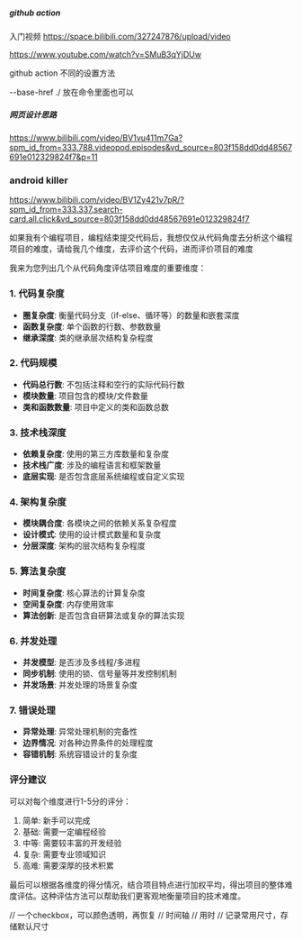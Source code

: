 ##### github action

入门视频 https://space.bilibili.com/327247876/upload/video

https://www.youtube.com/watch?v=SMuB3qYjDUw

github action 不同的设置方法

--base-href ./ 
放在命令里面也可以


##### 网页设计思路
https://www.bilibili.com/video/BV1vu411m7Ga?spm_id_from=333.788.videopod.episodes&vd_source=803f158dd0dd48567691e012329824f7&p=11

### android killer
https://www.bilibili.com/video/BV1Zy421v7pR/?spm_id_from=333.337.search-card.all.click&vd_source=803f158dd0dd48567691e012329824f7


如果我有个编程项目，编程结束提交代码后，我想仅仅从代码角度去分析这个编程项目的难度，请给我几个维度，去评价这个代码，进而评价项目的难度

我来为您列出几个从代码角度评估项目难度的重要维度：

### 1. 代码复杂度
- **圈复杂度**: 衡量代码分支（if-else、循环等）的数量和嵌套深度
- **函数复杂度**: 单个函数的行数、参数数量
- **继承深度**: 类的继承层次结构复杂程度

### 2. 代码规模
- **代码总行数**: 不包括注释和空行的实际代码行数
- **模块数量**: 项目包含的模块/文件数量
- **类和函数数量**: 项目中定义的类和函数总数

### 3. 技术栈深度
- **依赖复杂度**: 使用的第三方库数量和复杂度
- **技术栈广度**: 涉及的编程语言和框架数量
- **底层实现**: 是否包含底层系统编程或自定义实现

### 4. 架构复杂度
- **模块耦合度**: 各模块之间的依赖关系复杂程度
- **设计模式**: 使用的设计模式数量和复杂度
- **分层深度**: 架构的层次结构复杂程度

### 5. 算法复杂度
- **时间复杂度**: 核心算法的计算复杂度
- **空间复杂度**: 内存使用效率
- **算法创新**: 是否包含自研算法或复杂的算法实现

### 6. 并发处理
- **并发模型**: 是否涉及多线程/多进程
- **同步机制**: 使用的锁、信号量等并发控制机制
- **并发场景**: 并发处理的场景复杂度

### 7. 错误处理
- **异常处理**: 异常处理机制的完备性
- **边界情况**: 对各种边界条件的处理程度
- **容错机制**: 系统容错设计的复杂度

### 评分建议
可以对每个维度进行1-5分的评分：
1. 简单: 新手可以完成
2. 基础: 需要一定编程经验
3. 中等: 需要较丰富的开发经验
4. 复杂: 需要专业领域知识
5. 高难: 需要深厚的技术积累

最后可以根据各维度的得分情况，结合项目特点进行加权平均，得出项目的整体难度评估。这种评估方法可以帮助我们更客观地衡量项目的技术难度。

// 一个checkbox，可以颜色透明，再恢复
// 时间轴
// 用时
// 记录常用尺寸，存储默认尺寸